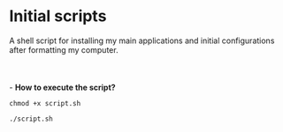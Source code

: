 
# Initial scripts
A shell script for installing my main applications and initial configurations after formatting my computer.
\
\
\
\
\- **How to execute the script?**

`chmod +x script.sh`

 `./script.sh`
